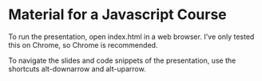 Material for a Javascript Course
================================

To run the presentation, open index.html in a web browser. I've only tested this on Chrome, so Chrome is recommended.

To navigate the slides and code snippets of the presentation, use the shortcuts alt-downarrow and alt-uparrow. 